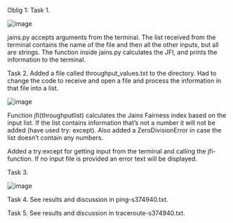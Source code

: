 Oblig 1:
Task 1. 

![image](https://github.com/eirinko/data2410oblig1/assets/31256905/09456881-cde8-492f-ae2d-491c934ef469)

jains.py accepts arguments from the terminal. The list received from the terminal contains the name of the file and then all the other inputs, but all are strings. The function inside jains.py calculates the JFI, and prints the information to the terminal. 

Task 2. 
Added a file called throughput_values.txt to the directory. Had to change the code to receive and open a file and process the information in that file into a list. 

![image](https://github.com/eirinko/data2410oblig1/assets/31256905/f777f1f0-13c4-47eb-8f6d-7d885997e590)

Function jfi(throughputlist) calculates the Jains Fairness index based on the input list. If the list contains information that’s not a number it will not be added (have used try: except). Also added a ZeroDivisionError in case the list doesn’t contain any numbers. 

Added a try:except for getting input from the terminal and calling the jfi-function. If no input file is provided an error text will be displayed. 

Task 3.

![image](https://github.com/eirinko/data2410oblig1/assets/31256905/d46adb7a-8521-4e5b-9965-d1202e31e9af)

Task 4.
See results and discussion in ping-s374940.txt.

Task 5.
See results and discussion in traceroute-s374940.txt.
